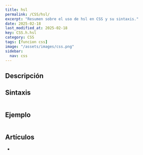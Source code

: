 ```yaml
---
title: hsl
permalink: /CSS/hsl/
excerpt: "Resumen sobre el uso de hsl en CSS y su sintaxis."
date: 2025-02-18
last_modified_at: 2025-02-18
key: CSS.h.hsl
category: CSS
tags: [funcion css]
image: "/assets/images/css.png"
sidebar:
  nav: css
---
```


## Descripción


## Sintaxis


```css

```


## Ejemplo


```css

```


## Artículos

- 
